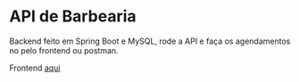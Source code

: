 # API de Barbearia

Backend feito em Spring Boot e MySQL, rode a API e faça os agendamentos no pelo frontend ou postman.

Frontend [aqui](https://github.com/msck1/barbershopFRONT)
